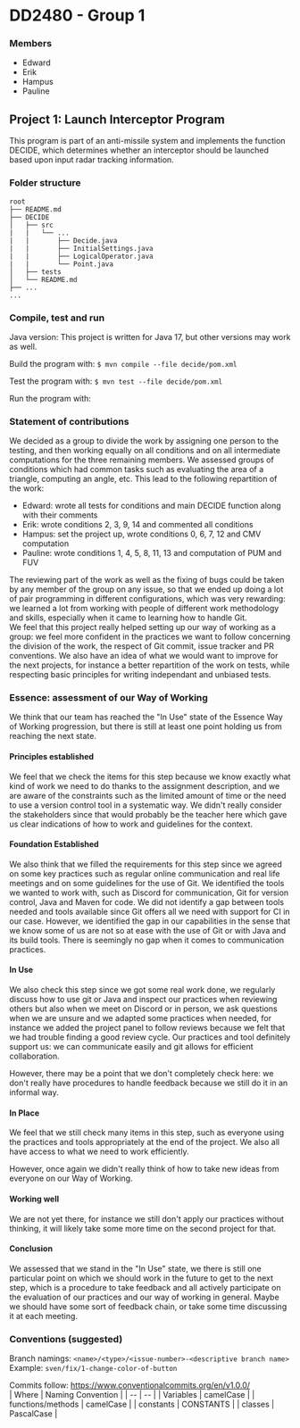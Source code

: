 # DD2480 - Group 1

### Members
* Edward
* Erik
* Hampus
* Pauline

## Project 1: Launch Interceptor Program

This program is part of an anti-missile system and implements the function DECIDE, which determines whether an interceptor should be
launched based upon input radar tracking information.

### Folder structure
```
root  
├── README.md  
├── DECIDE  
│   ├── src  
|   |   └── ...
|   |       ├── Decide.java
|   |       ├── InitialSettings.java
|   |       ├── LogicalOperator.java
|   |       └── Point.java
│   ├── tests  
│   └── README.md  
├── ...
...

```

### Compile, test and run

Java version:  This project is written for Java 17, but other versions may work as well.

Build the program with:
`$ mvn compile --file decide/pom.xml`

Test the program with:
`$ mvn test --file decide/pom.xml`

Run the program with:


### Statement of contributions

We decided as a group to divide the work by assigning one person to the testing,
and then working equally on all conditions and on all intermediate computations for the three remaining members.
We assessed groups of conditions which had common tasks such as evaluating the area of a triangle, computing an angle, etc. 
This lead to the following repartition of the work:

* Edward: wrote all tests for conditions and main DECIDE function along with their comments
* Erik: wrote conditions 2, 3, 9, 14 and commented all conditions
* Hampus: set the project up, wrote conditions 0, 6, 7, 12 and CMV computation
* Pauline: wrote conditions 1, 4, 5, 8, 11, 13 and computation of PUM and FUV

The reviewing part of the work as well as the fixing of bugs could be taken by any member of the group on any issue, so that we ended up doing a lot of pair programming in different configurations, which was very rewarding: we learned a lot from working with people of different work methodology and skills, especially when it came to learning how to handle Git.  
We feel that this project really helped setting up our way of working as a group: we feel more confident in the practices we want to follow concerning the division of the work, the respect of Git commit, issue tracker and PR conventions. We also have an idea of what we would want to improve for the next projects, for instance a better repartition of the work on tests, while respecting basic principles for writing independant and unbiased tests. 

### Essence: assessment of our Way of Working

We think that our team has reached the "In Use" state of the Essence Way of Working progression, but there is still at least one point holding us from reaching the next state.

#### Principles established

We feel that we check the items for this step because we know exactly what kind of work we need to do thanks to the assignment description, 
and we are aware of the constraints such as the limited amount of time or the need to use a version control tool in a systematic way. We didn't really consider the stakeholders since that would probably be the teacher here which gave us clear indications of how to work and guidelines for the context.

#### Foundation Established

We also think that we filled the requirements for this step since we agreed on some key practices such as regular online communication and real life meetings and on some guidelines for the use of Git. We identified the tools we wanted to work with, such as Discord for communication, Git for version control, Java and Maven for code. We did not identify a gap between tools needed and tools available since Git offers all we need with support for CI in our case. 
However, we identified the gap in our capabilities in the sense that we know some of us are not so at ease with the use of Git or with Java and its build tools. There is seemingly no gap when it comes to communication practices.

#### In Use

We also check this step since we got some real work done, we regularly discuss how to use git or Java and inspect our practices when reviewing others but also when we meet on Discord or in person, we ask questions when we are unsure and we adapted some practices when needed, for instance we added the project panel to follow reviews because we felt that we had trouble finding a good review cycle. Our practices and tool definitely support us: we can communicate easily and git allows for efficient collaboration.

However, there may be a point that we don't completely check here: we don't really have procedures to handle feedback because we still do it in an informal way.

#### In Place

We feel that we still check many items in this step, such as everyone using the practices and tools appropriately at the end of the project. We also all have access to what we need to work efficiently.

However, once again we didn't really think of how to take new ideas from everyone on our Way of Working. 

#### Working well

We are not yet there, for instance we still don't apply our practices without thinking, it will likely take some more time on the second project for that.

#### Conclusion

We assessed that we stand in the "In Use" state, we there is still one particular point on which we should work in the future to get to the next step, which is a procedure to take feedback and all actively participate on the evaluation of our practices and our way of working in general. Maybe we should have some sort of feedback chain, or take some time discussing it at each meeting. 


### Conventions (suggested)
Branch namings: `<name>/<type>/<issue-number>-<descriptive branch name>`  
Example: `sven/fix/1-change-color-of-button`


Commits follow: https://www.conventionalcommits.org/en/v1.0.0/  
| Where | Naming Convention |
| -- | -- |
| Variables | camelCase |
| functions/methods | camelCase |
| constants | CONSTANTS |
| classes | PascalCase |




